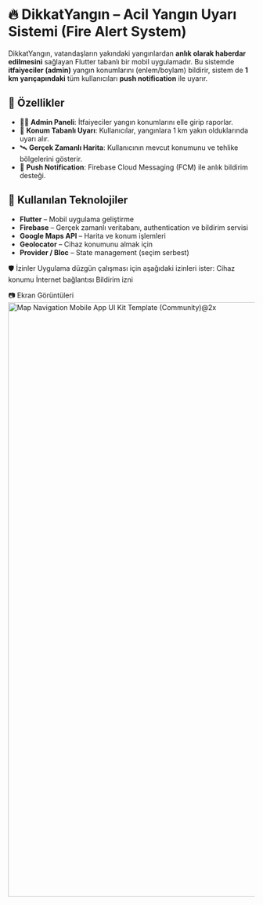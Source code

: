 # 🔥 DikkatYangın – Acil Yangın Uyarı Sistemi (Fire Alert System)

DikkatYangın, vatandaşların yakındaki yangınlardan **anlık olarak haberdar edilmesini** sağlayan Flutter tabanlı bir mobil uygulamadır. Bu sistemde **itfaiyeciler (admin)** yangın konumlarını (enlem/boylam) bildirir, sistem de **1 km yarıçapındaki** tüm kullanıcıları **push notification** ile uyarır.

## 🎯 Özellikler
- 👨‍🚒 **Admin Paneli**: İtfaiyeciler yangın konumlarını elle girip raporlar.
- 📍 **Konum Tabanlı Uyarı**: Kullanıcılar, yangınlara 1 km yakın olduklarında uyarı alır.
- 🛰️ **Gerçek Zamanlı Harita**: Kullanıcının mevcut konumunu ve tehlike bölgelerini gösterir.
- 🔔 **Push Notification**: Firebase Cloud Messaging (FCM) ile anlık bildirim desteği.

## 🧰 Kullanılan Teknolojiler
- **Flutter** – Mobil uygulama geliştirme
- **Firebase** – Gerçek zamanlı veritabanı, authentication ve bildirim servisi
- **Google Maps API** – Harita ve konum işlemleri
- **Geolocator** – Cihaz konumunu almak için
- **Provider / Bloc** – State management (seçim serbest)

🛡️ İzinler
Uygulama düzgün çalışması için aşağıdaki izinleri ister:
Cihaz konumu
İnternet bağlantısı
Bildirim izni

📷 Ekran Görüntüleri
<img width="1212" alt="Map Navigation Mobile App UI Kit Template (Community)@2x" src="https://github.com/user-attachments/assets/f740e926-9568-4748-8516-3c7a5233ea13" />
